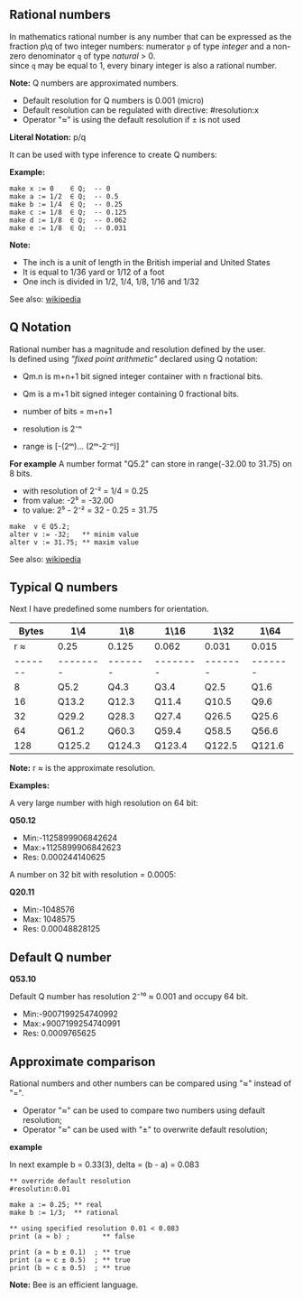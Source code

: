 ## Rational numbers

In mathematics rational number is any number that can be expressed as the fraction p\\q of two integer numbers: numerator `p` of type _integer_ and a non-zero denominator `q` of type _natural_ > 0.  
since `q` may be equal to 1, every binary integer is also a rational number.

**Note:** Q numbers are approximated numbers.

* Default resolution for Q numbers is 0.001 (micro)
* Default resolution can be regulated with directive: #resolution:x 
* Operator "≈" is using the default resolution if ± is not used

**Literal Notation:** p/q 

It can be used with type inference to create Q numbers:

**Example:**
```
make x := 0    ∈ Q;  -- 0     
make a := 1/2  ∈ Q;  -- 0.5   
make b := 1/4  ∈ Q;  -- 0.25  
make c := 1/8  ∈ Q;  -- 0.125 
make d := 1/8  ∈ Q;  -- 0.062
make e := 1/8  ∈ Q;  -- 0.031
```

**Note:** 

* The inch is a unit of length in the British imperial and United States 
* It is equal to ​1/36 yard or ​1/12 of a foot
* One inch is divided in 1/2, 1/4, 1/8, 1/16 and 1/32

See also: [wikipedia](https://en.wikipedia.org/wiki/Rational_data_type)

## Q Notation

Rational number has a magnitude and resolution defined by the user.  
Is defined using _"fixed point arithmetic"_ declared using Q notation:  

* Qm.n is m+n+1 bit signed integer container with n fractional bits.
* Qm is a m+1 bit signed integer containing 0 fractional bits.

* number of bits = m+n+1
* resolution is 2⁻ⁿ
* range is [-(2ᵐ)... (2ᵐ-2⁻ⁿ)]


**For example**
A number format "Q5.2" can store in range(-32.00 to 31.75) on 8 bits.  

* with resolution of 2⁻² = 1/4 = 0.25
* from value: -2⁵ = -32.00
* to value:    2⁵ - 2⁻² = 32 - 0.25 = 31.75

```
make  v ∈ Q5.2;
alter v := -32;   ** minim value
alter v := 31.75; ** maxim value
```

See also: [wikipedia](https://en.wikipedia.org/wiki/Q_(number_format))

## Typical Q numbers

Next I have predefined some numbers for orientation.

|Bytes  |  1\\4  | 1\\8  | 1\\16  | 1\\32 | 1\\64 
|-------|--------|-------|--------|-------|-------
| r ≈   | 0.25   | 0.125 | 0.062  | 0.031 | 0.015 
|-------|--------|-------|--------|-------|-------
|  8    | Q5.2   | Q4.3  | Q3.4   | Q2.5  | Q1.6   
|  16   | Q13.2  | Q12.3 | Q11.4  | Q10.5 | Q9.6  
|  32   | Q29.2  | Q28.3 | Q27.4  | Q26.5 | Q25.6 
|  64   | Q61.2  | Q60.3 | Q59.4  | Q58.5 | Q56.6 
|  128  | Q125.2 | Q124.3|Q123.4  | Q122.5| Q121.6

**Note:** r ≈ is the approximate resolution.

**Examples:**

A very large number with high resolution on 64 bit:

**Q50.12** 
* Min:-1125899906842624
* Max:+1125899906842623
* Res: 0.000244140625

A number on 32 bit with resolution = 0.0005:

**Q20.11** 
* Min:-1048576
* Max: 1048575
* Res: 0.00048828125

## Default Q number

**Q53.10** 

Default Q number has resolution 2⁻¹⁰ ≈ 0.001 and occupy 64 bit.

* Min:-9007199254740992
* Max:+9007199254740991
* Res: 0.0009765625

## Approximate comparison

Rational numbers and other numbers can be compared using "≈" instead of "=". 

* Operator "≈" can be used to compare two numbers using default resolution;
* Operator "≈" can be used with "±" to overwrite default resolution;

**example**

In next example b = 0.33(3), delta = (b - a) = 0.083 

```
** override default resolution
#resolutin:0.01

make a := 0.25; ** real
make b := 1/3;  ** rational

** using specified resolution 0.01 < 0.083
print (a ≈ b) ;        ** false

print (a ≈ b ± 0.1)  ; ** true
print (a ≈ c ± 0.5)  ; ** true
print (b ≈ c ± 0.5)  ; ** true
```

**Note:** Bee is an efficient language.

